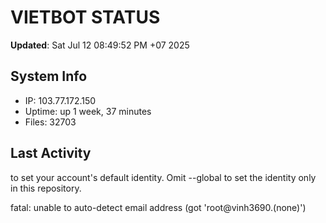 # VIETBOT STATUS
**Updated**: Sat Jul 12 08:49:52 PM +07 2025

## System Info
- IP: 103.77.172.150
- Uptime: up 1 week, 37 minutes
- Files: 32703

## Last Activity

to set your account's default identity.
Omit --global to set the identity only in this repository.

fatal: unable to auto-detect email address (got 'root@vinh3690.(none)')
